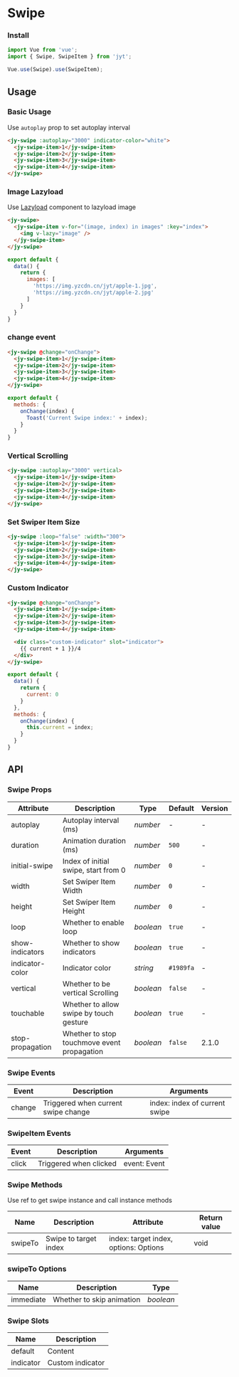 # Swipe

### Install

``` javascript
import Vue from 'vue';
import { Swipe, SwipeItem } from 'jyt';

Vue.use(Swipe).use(SwipeItem);
```

## Usage

### Basic Usage

Use `autoplay` prop to set autoplay interval

```html
<jy-swipe :autoplay="3000" indicator-color="white">
  <jy-swipe-item>1</jy-swipe-item>
  <jy-swipe-item>2</jy-swipe-item>
  <jy-swipe-item>3</jy-swipe-item>
  <jy-swipe-item>4</jy-swipe-item>
</jy-swipe>
```

### Image Lazyload

Use [Lazyload](#/en-US/lazyload) component to lazyload image

```html
<jy-swipe>
  <jy-swipe-item v-for="(image, index) in images" :key="index">
    <img v-lazy="image" />
  </jy-swipe-item>
</jy-swipe>
```

```javascript
export default {
  data() {
    return {
      images: [
        'https://img.yzcdn.cn/jyt/apple-1.jpg',
        'https://img.yzcdn.cn/jyt/apple-2.jpg'
      ]
    }
  }
}
```

### change event

```html
<jy-swipe @change="onChange">
  <jy-swipe-item>1</jy-swipe-item>
  <jy-swipe-item>2</jy-swipe-item>
  <jy-swipe-item>3</jy-swipe-item>
  <jy-swipe-item>4</jy-swipe-item>
</jy-swipe>
```

```js
export default {
  methods: {
    onChange(index) {
      Toast('Current Swipe index:' + index);
    }
  }
}
```

### Vertical Scrolling

```html
<jy-swipe :autoplay="3000" vertical>
  <jy-swipe-item>1</jy-swipe-item>
  <jy-swipe-item>2</jy-swipe-item>
  <jy-swipe-item>3</jy-swipe-item>
  <jy-swipe-item>4</jy-swipe-item>
</jy-swipe>
```

### Set Swiper Item Size

```html
<jy-swipe :loop="false" :width="300">
  <jy-swipe-item>1</jy-swipe-item>
  <jy-swipe-item>2</jy-swipe-item>
  <jy-swipe-item>3</jy-swipe-item>
  <jy-swipe-item>4</jy-swipe-item>
</jy-swipe>
```

### Custom Indicator

```html
<jy-swipe @change="onChange">
  <jy-swipe-item>1</jy-swipe-item>
  <jy-swipe-item>2</jy-swipe-item>
  <jy-swipe-item>3</jy-swipe-item>
  <jy-swipe-item>4</jy-swipe-item>

  <div class="custom-indicator" slot="indicator">
    {{ current + 1 }}/4
  </div>
</jy-swipe>
```

```js
export default {
  data() {
    return {
      current: 0
    }
  },
  methods: {
    onChange(index) {
      this.current = index;
    }
  }
}
```

## API

### Swipe Props

| Attribute | Description | Type | Default | Version |
|------|------|------|------|------|
| autoplay | Autoplay interval (ms) | *number* | - | - |
| duration | Animation duration (ms) | *number* | `500` | - |
| initial-swipe | Index of initial swipe, start from 0 | *number* | `0` | - |
| width | Set Swiper Item Width | *number* | `0` | - |
| height | Set Swiper Item Height | *number* | `0` | - |
| loop | Whether to enable loop | *boolean* | `true` | - |
| show-indicators | Whether to show indicators | *boolean* | `true` | - |
| indicator-color | Indicator color | *string* | `#1989fa` | - |
| vertical | Whether to be vertical Scrolling | *boolean* | `false` | - |
| touchable | Whether to allow swipe by touch gesture | *boolean* | `true` | - |
| stop-propagation | Whether to stop touchmove event propagation | *boolean* | `false` | 2.1.0 |

### Swipe Events

| Event | Description | Arguments |
|------|------|------|
| change | Triggered when current swipe change | index: index of current swipe |

### SwipeItem Events

| Event | Description | Arguments |
|------|------|------|
| click | Triggered when clicked | event: Event |

### Swipe Methods

Use ref to get swipe instance and call instance methods

| Name | Description | Attribute | Return value |
|------|------|------|------|
| swipeTo | Swipe to target index | index: target index, options: Options | void |

### swipeTo Options

| Name | Description | Type |
|------|------|------|
| immediate | Whether to skip animation | *boolean* |

### Swipe Slots

| Name | Description |
|------|------|
| default | Content |
| indicator | Custom indicator |
